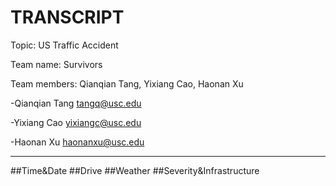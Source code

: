 # TRANSCRIPT

Topic: US Traffic Accident

Team name: Survivors

Team members: Qianqian Tang, Yixiang Cao, Haonan Xu


-Qianqian Tang <tangq@usc.edu>

-Yixiang Cao <yixiangc@usc.edu>

-Haonan Xu <haonanxu@usc.edu>

---

##Time&Date
##Drive
##Weather
##Severity&Infrastructure